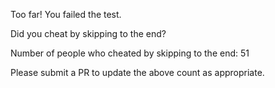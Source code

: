Too far! You failed the test.

Did you cheat by skipping to the end? 

Number of people who cheated by skipping to the end: 51

Please submit a PR to update the above count as appropriate.
